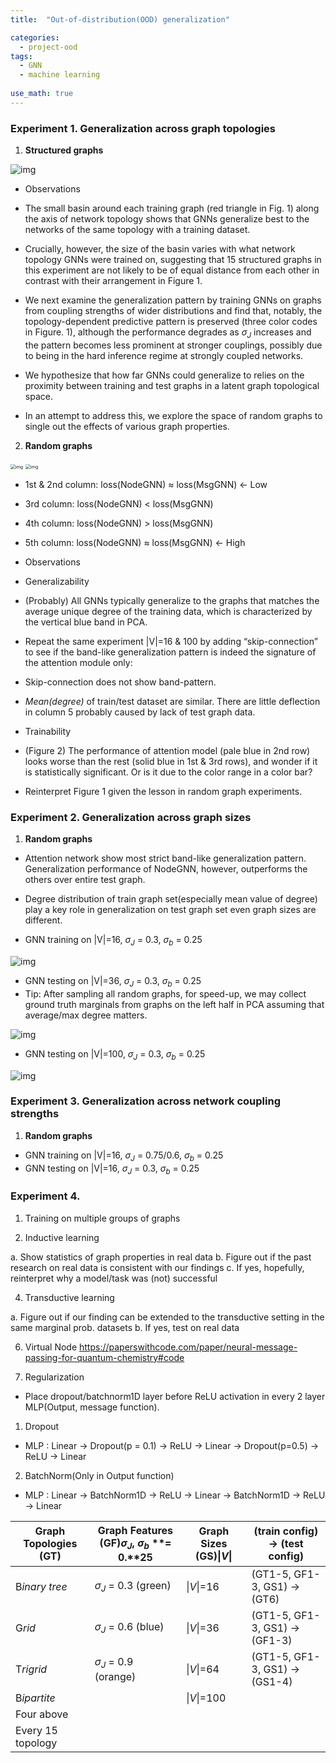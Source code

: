 ```yaml
---
title:  "Out-of-distribution(OOD) generalization"

categories:
  - project-ood
tags:
  - GNN
  - machine learning
 
use_math: true
---
```


### Experiment 1. Generalization across graph topologies

1. **Structured graphs**

![img](https://paper-attachments.dropbox.com/s_9CDAC1F5BF293DE3A98D349DDB337452C1DCE34D63AD0A4072478C05CD9DF560_1611725134009_image.png)

- Observations

 - The small basin around each training graph (red triangle in Fig. 1) along the axis of network topology shows that GNNs generalize best to the networks of the same topology with a training dataset.
 - Crucially, however, the size of the basin varies with what network topology GNNs were trained on, suggesting that 15 structured graphs in this experiment are not likely to be of equal distance from each other in contrast with their arrangement in Figure 1. 
 - We next examine the generalization pattern by training GNNs on graphs from coupling strengths of wider distributions and find that, notably, the topology-dependent predictive pattern is preserved (three color codes in Figure. 1), although the performance degrades as $\sigma_{J}$ increases and the pattern becomes less prominent at stronger couplings, possibly due to being in the hard inference regime at strongly coupled networks.
 - We hypothesize that how far GNNs could generalize to relies on the proximity between training and test graphs in a latent graph topological space.
 - In an attempt to address this, we explore the space of random graphs to single out the effects of various graph properties.

2. **Random graphs**

<img src="https://paper-attachments.dropbox.com/s_9CDAC1F5BF293DE3A98D349DDB337452C1DCE34D63AD0A4072478C05CD9DF560_1612713725091_file.png" alt="img" style="zoom:50%;" />

<img src="https://paper-attachments.dropbox.com/s_110D05CA50351F4DBCA160181BD053E1B0EA1176B24AA3F2756A511D9A70D9D6_1614148440482_file.png" alt="img" style="zoom:50%;" />

- 1st & 2nd column: loss(NodeGNN) $\approx$ loss(MsgGNN) ← Low
- 3rd column: loss(NodeGNN) < loss(MsgGNN)
- 4th column: loss(NodeGNN) > loss(MsgGNN)
- 5th column: loss(NodeGNN) $\approx$ loss(MsgGNN) ← High

- Observations
 - Generalizability
  - (Probably) All GNNs typically generalize to the graphs that matches the average unique degree of the training data, which is characterized by the vertical blue band in PCA.
  - Repeat the same experiment |V|=16 & 100 by adding “skip-connection” to see if the band-like generalization pattern is indeed the signature of the attention module only: 
   - Skip-connection does not show band-pattern. 
   - *Mean(degree)* of train/test dataset are similar. There are little deflection in column 5 probably caused by lack of test graph data.

- Trainability
 - (Figure 2) The performance of attention model (pale blue in 2nd row) looks worse than the rest (solid blue in 1st & 3rd rows), and wonder if it is statistically significant. Or is it due to the color range in a color bar?

 - Reinterpret Figure 1 given the lesson in random graph experiments.

### Experiment 2. Generalization across graph sizes

1. **Random graphs**
 - Attention network show most strict band-like generalization pattern. Generalization performance of NodeGNN, however, outperforms the others over entire test graph.
 - Degree distribution of train graph set(especially mean value of degree) play a key role in generalization on test graph set even graph sizes are different.

  - GNN training on |V|=16, $\sigma_{J}$ = 0.3, $\sigma_{b}$ = 0.25

![img](https://paper-attachments.dropbox.com/s_110D05CA50351F4DBCA160181BD053E1B0EA1176B24AA3F2756A511D9A70D9D6_1617005109412_Unknown.png)

 - GNN testing on |V|=36, $\sigma_{J}$ = 0.3, $\sigma_{b}$ = 0.25
 - Tip: After sampling all random graphs, for speed-up, we may collect ground truth marginals from graphs on the left half in PCA assuming that average/max degree matters.

![img](https://paper-attachments.dropbox.com/s_110D05CA50351F4DBCA160181BD053E1B0EA1176B24AA3F2756A511D9A70D9D6_1617005387118_Unknown.png)
  
 - GNN testing on |V|=100, $\sigma_{J}$ = 0.3, $\sigma_{b}$ = 0.25

![img](https://paper-attachments.dropbox.com/s_110D05CA50351F4DBCA160181BD053E1B0EA1176B24AA3F2756A511D9A70D9D6_1617005984667_Unknown.png)



### Experiment 3. Generalization across network coupling strengths

1. **Random graphs**

 - GNN training on |V|=16, $\sigma_{J}$ = 0.75/0.6, $\sigma_{b}$ = 0.25
 - GNN testing on |V|=16, $\sigma_{J}$ = 0.3, $\sigma_{b}$ = 0.25


### Experiment 4. 

1. Training on multiple groups of graphs

2. Inductive learning

 a. Show statistics of graph properties in real data
 b. Figure out if the past research on real data is consistent with our findings
 c. If yes, hopefully, reinterpret why a model/task was (not) successful

4. Transductive learning

 a. Figure out if our finding can be extended to the transductive setting in the same marginal prob. datasets
 b. If yes, test on real data

6. Virtual Node https://paperswithcode.com/paper/neural-message-passing-for-quantum-chemistry#code

7. Regularization
- Place dropout/batchnorm1D layer before ReLU activation in every 2 layer MLP(Output, message function). 

 1. Dropout

  - MLP : Linear → Dropout(p = 0.1) → ReLU → Linear → Dropout(p=0.5) → ReLU → Linear

 2. BatchNorm(Only in Output function)

  - MLP : Linear → BatchNorm1D → ReLU → Linear → BatchNorm1D → ReLU → Linear

| **Graph Topologies** **(GT)** | **Graph Features** **(GF)**$\sigma_{J}$**,** $\sigma_{b}$ **= 0.****25** | **Graph Sizes** **(GS)**$\|V\|$ | **(train config) →** **(test** **config)** |
| ----------------------------- | ------------------------------------------------------------ | --------------------------------- | ------------------------------------------ |
| B*inary* *tree*               | $\sigma_{J}$ = 0.3 (green)                                 | $\|V\|$=16                      | (GT1-5, GF1-3, GS1) → (GT6)                |
| G*rid*                        | $\sigma_{J}$ = 0.6 (blue)                                  | $\|V\|$=36                      | (GT1-5, GF1-3, GS1) → (GF1-3)              |
| T*rigrid*                     | $\sigma_{J}$ = 0.9 (orange)                                | $\|V\|$=64                      | (GT1-5, GF1-3, GS1) → (GS1-4)              |
| B*ipartite*                   |                                                              | $\|V\|$=100                     |                                            |
| Four above                    |                                                              |                                   |                                            |
| Every 15 topology             |                                                              |                                   |                                            |
